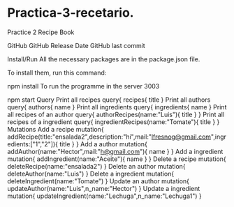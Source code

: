# Practica-3-recetario.
Practice 2
Recipe Book

GitHub GitHub Release Date GitHub last commit

Install/Run
All the necessary packages are in the package.json file.

To install them, run this command:

npm install
To run the programme in the server 3003

npm start
Query
Print all recipes
query{
  recipes{
    title
  }
Print all authors
query{
  authors{
    name
  }
Print all ingredients
query{
  ingredients{
    name
  }
Print all recipes of an author
query{
  authorRecipes(name:"Luis"){
    title
  }
}
Print all recipes of a ingredient
query{
  ingredientRecipes(name:"Tomate"){
    title
  }
}
Mutations
Add a recipe
mutation{
  addRecipe(title:"ensalada2",description:"hi",mail:"lfresnog@gmail.com",ingredients:["1","2"]){
    title
  }
}
Add a author
mutation{
  addAuthor(name:"Hector",mail:"h@gmail.com"){
    name
  }
}
Add a ingredient
mutation{
  addIngredient(name:"Aceite"){
    name
  }
}
Delete a recipe
mutation{
  deleteRecipe(name:"ensalada2")
}
Delete an author
mutation{
  deleteAuthor(name:"Luis")
}
Delete a ingredient
mutation{
  deleteIngredient(name:"Tomate")
}
Update an author
mutation{
  updateAuthor(name:"Luis",n_name:"Hector")
}
Update a ingredient
mutation{
updateIngredient(name:"Lechuga",n_name:"Lechuga1")
}
